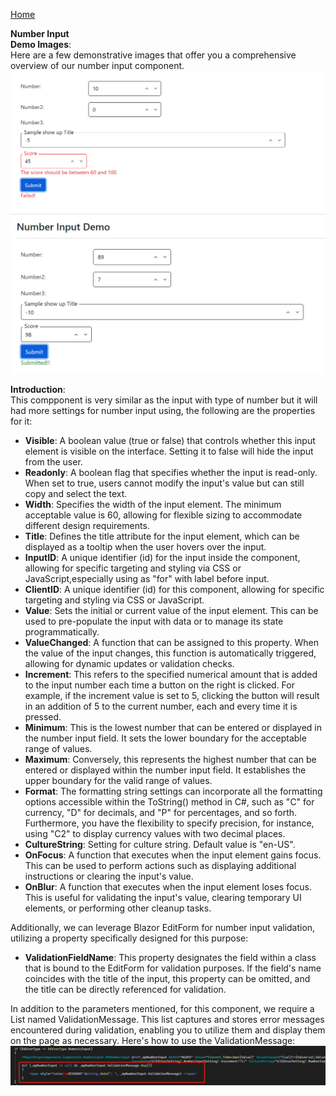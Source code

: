 [Home](https://github.com/FreedomOnes82/MagicPropsBlazorComponents/blob/main/README.md)     

**Number Input**    
**Demo Images**:  
Here are a few demonstrative images that offer you a comprehensive overview of our number input component.    
![Number Input Sample](NumberInputSample.png)  
![Number Input Sample1](NumberInputSample1.png)

**Introduction**:  
 This compponent is very similar as the input with type of number but it will had more settings for number input using, the following are the properties for it:  
* **Visible**: A boolean value (true or false) that controls whether this input element is visible on the interface. Setting it to false will hide the input from the user.
* **Readonly**: A boolean flag that specifies whether the input is read-only. When set to true, users cannot modify the input's value but can still copy and select the text.
* **Width**: Specifies the width of the input element. The minimum acceptable value is 60, allowing for flexible sizing to accommodate different design requirements.
* **Title**: Defines the title attribute for the input element, which can be displayed as a tooltip when the user hovers over the input.
* **InputID**: A unique identifier (id) for the input inside the component, allowing for specific targeting and styling via CSS or JavaScript,especially using as "for" with label before input.
* **ClientID**: A unique identifier (id) for this component, allowing for specific targeting and styling via CSS or JavaScript.
* **Value**: Sets the initial or current value of the input element. This can be used to pre-populate the input with data or to manage its state programmatically.
* **ValueChanged**: A function that can be assigned to this property. When the value of the input changes, this function is automatically triggered, allowing for dynamic updates or validation checks.
* **Increment**: This refers to the specified numerical amount that is added to the input number each time a button on the right is clicked. For example, if the increment value is set to 5, clicking the button will result in an addition of 5 to the current number, each and every time it is pressed.
* **Minimum**: This is the lowest number that can be entered or displayed in the number input field. It sets the lower boundary for the acceptable range of values.
* **Maximum**: Conversely, this represents the highest number that can be entered or displayed within the number input field. It establishes the upper boundary for the valid range of values.
* **Format**: The formatting string settings can incorporate all the formatting options accessible within the ToString() method in C#, such as "C" for currency, "D" for decimals, and "P" for percentages, and so forth. Furthermore, you have the flexibility to specify precision, for instance, using "C2" to display currency values with two decimal places.
* **CultureString**: Setting for culture string. Default value is "en-US".
* **OnFocus**: A function that executes when the input element gains focus. This can be used to perform actions such as displaying additional instructions or clearing the input's value.
* **OnBlur**: A function that executes when the input element loses focus. This is useful for validating the input's value, clearing temporary UI elements, or performing other cleanup tasks.
          
Additionally, we can leverage Blazor EditForm for number input validation, utilizing a property specifically designed for this purpose:  
* **ValidationFieldName**: This property designates the field within a class that is bound to the EditForm for validation purposes. If the field's name coincides with the title of the input, this property can be omitted, and the title can be directly referenced for validation.


In addition to the parameters mentioned, for this component, we require a List<string> named ValidationMessage. 
This list captures and stores error messages encountered during validation, enabling you to utilize them and display them on the page as necessary.
Here's how to use the ValidationMessage:
![Validate Message Sample](validateMessageSample.png)


   

